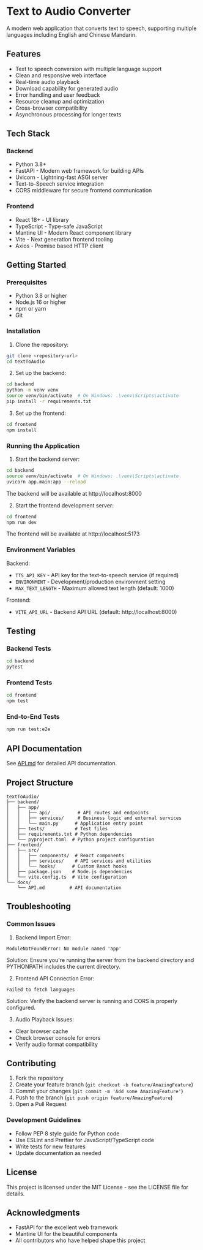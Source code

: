 # Text to Audio Converter

A modern web application that converts text to speech, supporting multiple languages including English and Chinese Mandarin.

## Features

- Text to speech conversion with multiple language support
- Clean and responsive web interface
- Real-time audio playback
- Download capability for generated audio
- Error handling and user feedback
- Resource cleanup and optimization
- Cross-browser compatibility
- Asynchronous processing for longer texts

## Tech Stack

### Backend
- Python 3.8+
- FastAPI - Modern web framework for building APIs
- Uvicorn - Lightning-fast ASGI server
- Text-to-Speech service integration
- CORS middleware for secure frontend communication

### Frontend
- React 18+ - UI library
- TypeScript - Type-safe JavaScript
- Mantine UI - Modern React component library
- Vite - Next generation frontend tooling
- Axios - Promise based HTTP client

## Getting Started

### Prerequisites

- Python 3.8 or higher
- Node.js 16 or higher
- npm or yarn
- Git

### Installation

1. Clone the repository:
```bash
git clone <repository-url>
cd textToAudio
```

2. Set up the backend:
```bash
cd backend
python -m venv venv
source venv/bin/activate  # On Windows: .\venv\Scripts\activate
pip install -r requirements.txt
```

3. Set up the frontend:
```bash
cd frontend
npm install
```

### Running the Application

1. Start the backend server:
```bash
cd backend
source venv/bin/activate  # On Windows: .\venv\Scripts\activate
uvicorn app.main:app --reload
```
The backend will be available at http://localhost:8000

2. Start the frontend development server:
```bash
cd frontend
npm run dev
```
The frontend will be available at http://localhost:5173

### Environment Variables

Backend:
- `TTS_API_KEY` - API key for the text-to-speech service (if required)
- `ENVIRONMENT` - Development/production environment setting
- `MAX_TEXT_LENGTH` - Maximum allowed text length (default: 1000)

Frontend:
- `VITE_API_URL` - Backend API URL (default: http://localhost:8000)

## Testing

### Backend Tests
```bash
cd backend
pytest
```

### Frontend Tests
```bash
cd frontend
npm test
```

### End-to-End Tests
```bash
npm run test:e2e
```

## API Documentation

See [API.md](docs/API.md) for detailed API documentation.

## Project Structure

```
textToAudio/
├── backend/
│   ├── app/
│   │   ├── api/          # API routes and endpoints
│   │   ├── services/     # Business logic and external services
│   │   └── main.py      # Application entry point
│   ├── tests/           # Test files
│   ├── requirements.txt # Python dependencies
│   └── pyproject.toml  # Python project configuration
├── frontend/
│   ├── src/
│   │   ├── components/  # React components
│   │   ├── services/    # API services and utilities
│   │   └── hooks/      # Custom React hooks
│   ├── package.json    # Node.js dependencies
│   └── vite.config.ts  # Vite configuration
└── docs/
    └── API.md         # API documentation
```

## Troubleshooting

### Common Issues

1. Backend Import Error:
```
ModuleNotFoundError: No module named 'app'
```
Solution: Ensure you're running the server from the backend directory and PYTHONPATH includes the current directory.

2. Frontend API Connection Error:
```
Failed to fetch languages
```
Solution: Verify the backend server is running and CORS is properly configured.

3. Audio Playback Issues:
- Clear browser cache
- Check browser console for errors
- Verify audio format compatibility

## Contributing

1. Fork the repository
2. Create your feature branch (`git checkout -b feature/AmazingFeature`)
3. Commit your changes (`git commit -m 'Add some AmazingFeature'`)
4. Push to the branch (`git push origin feature/AmazingFeature`)
5. Open a Pull Request

### Development Guidelines

- Follow PEP 8 style guide for Python code
- Use ESLint and Prettier for JavaScript/TypeScript code
- Write tests for new features
- Update documentation as needed

## License

This project is licensed under the MIT License - see the LICENSE file for details.

## Acknowledgments

- FastAPI for the excellent web framework
- Mantine UI for the beautiful components
- All contributors who have helped shape this project 